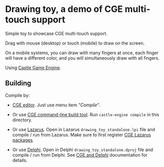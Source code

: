 # Drawing toy, a demo of CGE multi-touch support

Simple toy to showcase CGE multi-touch support.

Drag with mouse (desktop) or touch (mobile) to draw on the screen.

On a mobile systems, you can draw with many fingers at once, each finger will have a different color, and you will simultaneously draw with all fingers.

Using [Castle Game Engine](https://castle-engine.io/).

## Building

Compile by:

- [CGE editor](https://castle-engine.io/manual_editor.php). Just use menu item _"Compile"_.

- Or use [CGE command-line build tool](https://castle-engine.io/build_tool). Run `castle-engine compile` in this directory.

- Or use [Lazarus](https://www.lazarus-ide.org/). Open in Lazarus `drawing_toy_standalone.lpi` file and compile / run from Lazarus. Make sure to first register [CGE Lazarus packages](https://castle-engine.io/lazarus).

- Or use [Delphi](https://www.embarcadero.com/products/Delphi). Open in Delphi `drawing_toy_standalone.dproj` file and compile / run from Delphi. See [CGE and Delphi](https://castle-engine.io/delphi) documentation for details.
